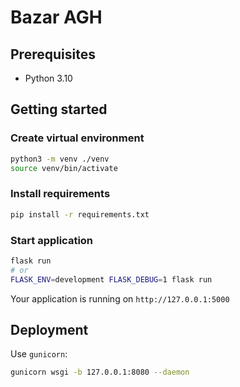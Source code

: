 # Bazar AGH

## Prerequisites

- Python 3.10

## Getting started

### Create virtual environment

```bash
python3 -m venv ./venv
source venv/bin/activate
```

### Install requirements

```bash
pip install -r requirements.txt
```

### Start application

```bash
flask run
# or
FLASK_ENV=development FLASK_DEBUG=1 flask run
```

Your application is running on `http://127.0.0.1:5000`

## Deployment

Use `gunicorn`:

```bash
gunicorn wsgi -b 127.0.0.1:8080 --daemon
```

